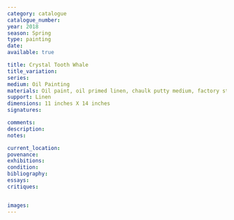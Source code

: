 ```yaml
---
category: catalogue
catalogue_number: 
year: 2018 
season: Spring 
type: painting 
date:
available: true

title: Crystal Tooth Whale 
title_variation: 
series: 
medium: Oil Painting
materials: Oil paint, oil primed linen, chaulk putty medium, factory stretchers, poplar frame strips. 
support: Linen
dimensions: 11 inches X 14 inches
signatures:

comments:
description:
notes:

current_location:
povenance:
exhibitions:
condition:
bibliography:
essays:
critiques:


images:
---
```


